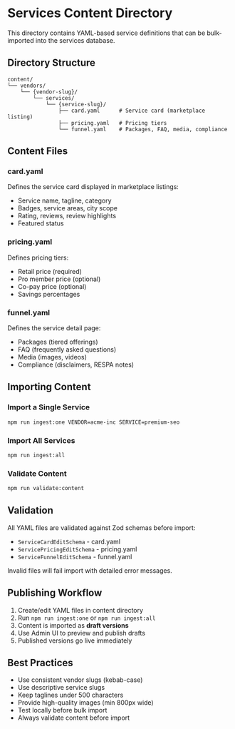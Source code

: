 # Services Content Directory

This directory contains YAML-based service definitions that can be bulk-imported into the services database.

## Directory Structure

```
content/
└── vendors/
    └── {vendor-slug}/
        └── services/
            └── {service-slug}/
                ├── card.yaml      # Service card (marketplace listing)
                ├── pricing.yaml   # Pricing tiers
                └── funnel.yaml    # Packages, FAQ, media, compliance
```

## Content Files

### card.yaml
Defines the service card displayed in marketplace listings:
- Service name, tagline, category
- Badges, service areas, city scope
- Rating, reviews, review highlights
- Featured status

### pricing.yaml
Defines pricing tiers:
- Retail price (required)
- Pro member price (optional)
- Co-pay price (optional)
- Savings percentages

### funnel.yaml
Defines the service detail page:
- Packages (tiered offerings)
- FAQ (frequently asked questions)
- Media (images, videos)
- Compliance (disclaimers, RESPA notes)

## Importing Content

### Import a Single Service
```bash
npm run ingest:one VENDOR=acme-inc SERVICE=premium-seo
```

### Import All Services
```bash
npm run ingest:all
```

### Validate Content
```bash
npm run validate:content
```

## Validation

All YAML files are validated against Zod schemas before import:
- `ServiceCardEditSchema` - card.yaml
- `ServicePricingEditSchema` - pricing.yaml
- `ServiceFunnelEditSchema` - funnel.yaml

Invalid files will fail import with detailed error messages.

## Publishing Workflow

1. Create/edit YAML files in content directory
2. Run `npm run ingest:one` or `npm run ingest:all`
3. Content is imported as **draft versions**
4. Use Admin UI to preview and publish drafts
5. Published versions go live immediately

## Best Practices

- Use consistent vendor slugs (kebab-case)
- Use descriptive service slugs
- Keep taglines under 500 characters
- Provide high-quality images (min 800px wide)
- Test locally before bulk import
- Always validate content before import
